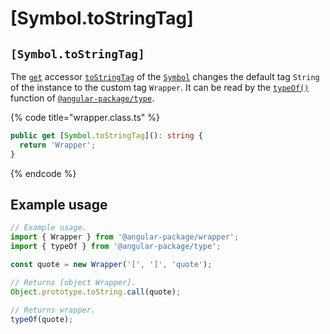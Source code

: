 # \[Symbol.toStringTag]

## `[Symbol.toStringTag]`

The [`get`](https://developer.mozilla.org/en-US/docs/Web/JavaScript/Reference/Functions/get) accessor [`toStringTag`](https://developer.mozilla.org/en-US/docs/Web/JavaScript/Reference/Global\_Objects/Symbol/toStringTag) of the [`Symbol`](https://developer.mozilla.org/en-US/docs/Web/JavaScript/Reference/Global\_Objects/Symbol) changes the default tag `String` of the instance to the custom tag `Wrapper`. It can be read by the [`typeOf()`](https://type.angular-package.dev/v/type-draft/helper/typeof) function of [`@angular-package/type`](https://type.angular-package.dev).

{% code title="wrapper.class.ts" %}
```typescript
public get [Symbol.toStringTag](): string {
  return 'Wrapper';
}
```
{% endcode %}

## Example usage

```typescript
// Example usage.
import { Wrapper } from '@angular-package/wrapper';
import { typeOf } from '@angular-package/type';

const quote = new Wrapper('[', ']', 'quote');

// Returns [object Wrapper].
Object.prototype.toString.call(quote);

// Returns wrapper.
typeOf(quote);
```
